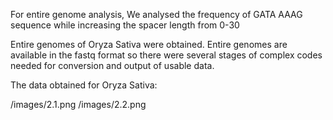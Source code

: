 For entire genome analysis, We analysed the frequency of GATA AAAG sequence while increasing the spacer length from 0-30

Entire genomes of Oryza Sativa were obtained.
Entire genomes are available in the fastq format so there were several stages of complex codes needed for conversion and output of usable data.

The data obtained for Oryza Sativa:

/images/2.1.png
/images/2.2.png






